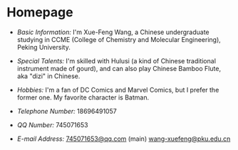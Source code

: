 # Homepage
- *Basic Information:* I'm Xue-Feng Wang, a Chinese undergraduate studying in CCME (College of Chemistry and Molecular Engineering), Peking University.

- *Special Talents:* I'm skilled with Hulusi (a kind of Chinese traditional instrument made of gourd), and can also play Chinese Bamboo Flute, aka "dizi" in Chinese.

- *Hobbies:* I'm a fan of DC Comics and Marvel Comics, but I prefer the former one. My favorite character is Batman. 

- *Telephone Number:* 18696491057

- *QQ Number:* 745071653

- *E-mail Address:* 745071653@qq.com (main)  wang-xuefeng@pku.edu.cn
